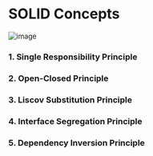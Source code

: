 # SOLID Concepts
![image](https://github.com/ImranHossainFakir/OOP/tree/master/SOLID_Concepts/Screenshotshttps://github.com/ImranHossainFakir/OOP/blob/master/SOLID_Concepts/Screenshots/solid_demonstration.png?raw=true)
### 1. Single Responsibility Principle
### 2. Open-Closed Principle
### 3. Liscov Substitution Principle
### 4. Interface Segregation Principle
### 5. Dependency Inversion Principle